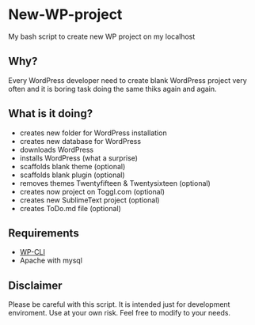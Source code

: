 # New-WP-project
My bash script to create new WP project on my localhost

## Why?
Every WordPress developer need to create blank WordPress project very often and it is boring task doing the same thiks again and again.

## What is it doing?
* creates new folder for WordPress installation
* creates new database for WordPress
* downloads WordPress
* installs WordPress (what a surprise)
* scaffolds blank theme (optional)
* scaffolds blank plugin (optional)
* removes themes Twentyfifteen & Twentysixteen (optional)
* creates now project on Toggl.com (optional)
* creates new SublimeText project (optional)
* creates ToDo.md file (optional)

## Requirements
* [WP-CLI](http://wp-cli.org/)
* Apache with mysql

## Disclaimer
Please be careful with this script. It is intended just for development enviroment. Use at your own risk. Feel free to modify to your needs.  






